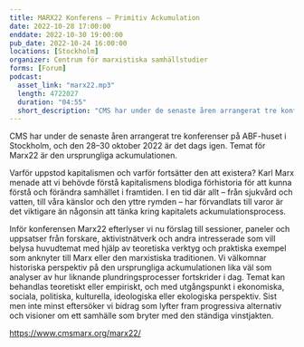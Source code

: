 ```yaml
---
title: MARX22 Konferens – Primitiv Ackumulation
date: 2022-10-28 17:00:00
enddate: 2022-10-30 19:00:00
pub_date: 2022-10-24 16:00:00
locations: [Stockholm]
organizer: Centrum för marxistiska samhällstudier
forms: [Forum]
podcast:
  asset_link: "marx22.mp3"
  length: 4722027
  duration: "04:55"
  short_description: "CMS har under de senaste åren arrangerat tre konferenser på ABF-huset i Stockholm, och den 28–30 oktober 2022 är det dags igen. Temat för Marx22 är den ursprungliga ackumulationen."
---
```

CMS har under de senaste åren arrangerat tre konferenser på ABF-huset i Stockholm, och den 28–30 oktober 2022 är det dags igen. Temat för Marx22 är den ursprungliga ackumulationen.

Varför uppstod kapitalismen och varför fortsätter den att existera? Karl Marx menade att vi behövde förstå kapitalismens blodiga förhistoria för att kunna förstå och förändra samhället i framtiden. I en tid där allt – från sjukvård och vatten, till våra känslor och den yttre rymden – har förvandlats till varor är det viktigare än någonsin att tänka kring kapitalets ackumulationsprocess.

Inför konferensen Marx22 efterlyser vi nu förslag till sessioner, paneler och uppsatser från forskare, aktivistnätverk och andra intresserade som vill belysa huvudtemat med hjälp av teoretiska verktyg och praktiska exempel som anknyter till Marx eller den marxistiska traditionen. Vi välkomnar historiska perspektiv på den ursprungliga ackumulationen lika väl som analyser av hur liknande plundringsprocesser fortskrider i dag. Temat kan behandlas teoretiskt eller empiriskt, och med utgångspunkt i ekonomiska, sociala, politiska, kulturella, ideologiska eller ekologiska perspektiv. Sist men inte minst eftersöker vi bidrag som lyfter fram progressiva alternativ och visioner om ett samhälle som bryter med den ständiga vinstjakten.

https://www.cmsmarx.org/marx22/
